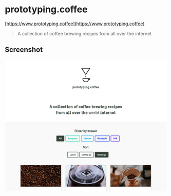 # prototyping.coffee

[https://www.prototyping.coffee](https://www.prototyping.coffee)

> A collection of coffee brewing recipes from all over the internet

## Screenshot

![Screenshot of prototyping.coffee](prototyping.coffee.png)